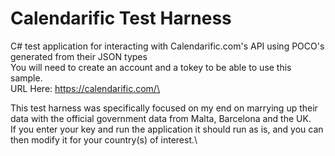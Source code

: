 # Calendarific Test Harness

C# test application for interacting with Calendarific.com's API using POCO's generated from their JSON types\
You will need to create an account and a tokey to be able to use this sample. \
URL Here: https://calendarific.com/\


This test harness was specifically focused on my end on marrying up their data with the official government data from Malta, Barcelona and the UK.\
If you enter your key and run the application it should run as is, and you can then modify it for your country(s) of interest.\
